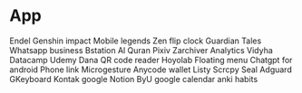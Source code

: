 # App
Endel
Genshin impact
Mobile legends
Zen flip clock
Guardian Tales
Whatsapp business
Bstation
Al Quran
Pixiv
Zarchiver
Analytics Vidyha
Datacamp
Udemy
Dana
QR code reader
Hoyolab
Floating menu
Chatgpt for android
Phone link
Microgesture
Anycode wallet
Listy
Scrcpy
Seal
Adguard
GKeyboard
Kontak google
Notion
ByU
google calendar
anki
habits